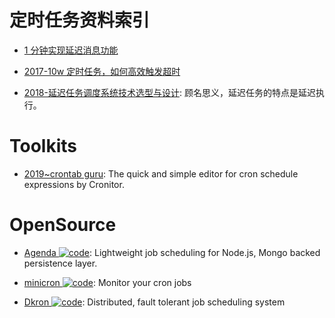 # 定时任务资料索引

- [1 分钟实现延迟消息功能](http://6me.us/wVHFB)

- [2017-10w 定时任务，如何高效触发超时](http://6me.us/gZ8)

- [2018-延迟任务调度系统技术选型与设计](http://blog.csdn.net/yigezei/article/details/79286225): 顾名思义，延迟任务的特点是延迟执行。

# Toolkits

- [2019~crontab guru](https://crontab.guru/#5_0_*_8_*): The quick and simple editor for cron schedule expressions by Cronitor.

# OpenSource

- [Agenda ![code](https://ng-tech.icu/assets/code.svg)](https://github.com/agenda/agenda): Lightweight job scheduling for Node.js, Mongo backed persistence layer.

- [minicron ![code](https://ng-tech.icu/assets/code.svg)](https://github.com/jamesrwhite/minicron): Monitor your cron jobs

- [Dkron ![code](https://ng-tech.icu/assets/code.svg)](https://github.com/victorcoder/dkron): Distributed, fault tolerant job scheduling system
